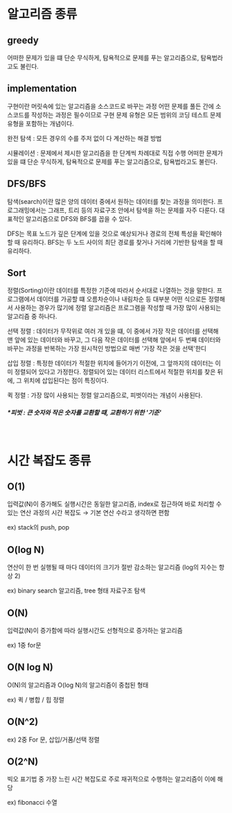# 알고리즘 종류

## greedy

어떠한 문제가 있을 떄 단순 무식하게, 탐욕적으로 문제를 푸는 알고리즘으로, 탐욕법라고도 불린다.

## implementation

구현이란 머릿속에 있는 알고리즘을 소스코드로 바꾸는 과정
어떤 문제를 풀든 간에 소스코드를 작성하는 과정은 필수이므로 구현 문제 유형은 모든 범위의
코딩 테스트 문제 유형을 포함하는 개념이다.

완전 탐색 : 모든 경우의 수를 주저 없이 다 계산하는 해결 방법

시뮬레이션 : 문제에서 제시한 알고리즘을 한 단계씩 차례대로 직접 수행
어떠한 문제가 있을 떄 단순 무식하게, 탐욕적으로 문제를 푸는 알고리즘으로, 탐욕법라고도 불린다.

## DFS/BFS

탐색(search)이란 많은 양의 데이터 중에서 원하는 데이터를 찾는 과정을 의미한다.
프로그래밍에서는 그래프, 트리 등의 자료구조 안에서 탐색을 하는 문제를 자주 다룬다. 대표적인 알고리즘으로
DFS와 BFS를 꼽을 수 있다.

DFS는 목표 노드가 깊은 단계에 있을 것으로 예상되거나 경로의 전체 특성을 확인해야 할 때 유리하다.
BFS는 두 노드 사이의 최단 경로를 찾거나 거리에 기반한 탐색을 할 때 유리하다.

## Sort

정렬(Sorting)이란 데이터를 특정한 기준에 따라서 순서대로 나열하는 것을 말한다. 프로그램에서 데이터를 가공할 떄
오름차순이나 내림차순 등 대부분 어떤 식으로든 정렬해서 사용하는 경우가 많기에 정렬 알고리즘은 프로그램을 작성할 때 가장 많이 사용되는 알고리즘 중 하나다.

선택 정렬 : 데이터가 무작위로 여러 개 있을 떄, 이 중에서 가장 작은 데이터를 선택해 맨 앞에 있는 데이터와 바꾸고,
그 다음 작은 데이터를 선택해 앞에서 두 번째 데이터와 바꾸는 과정을 반복하는 가장 원시적인 방법으로 매번 '가장 작은 것을 선택'한디

삽입 정렬 : 특정한 데이터가 적절한 위치에 들어가기 이전에, 그 앞까지의 데이터는 이미 정렬되어 있다고 가정한다.
정렬되어 있는 데이터 리스트에서 적절한 위치를 찾은 뒤에, 그 위치에 삽입된다는 점이 특징이다.

퀵 정렬 : 가장 많이 사용되는 정렬 알고리즘으로, 피벗이라는 개념이 사용된다.

##### \*피벗 : 큰 숫자와 작은 숫자를 교환할 떄, 교환하기 위한 '기준'

<br>

# 시간 복잡도 종류

## O(1)

입력값(N)이 증가해도 실행시간은 동일한 알고리즘, index로 접근하여 바로 처리할 수 있는 연산 과정의 시간 복잡도 → 기본 연산 수라고 생각하면 편함

ex) stack의 push, pop

## O(log N)

연산이 한 번 실행될 때 마다 데이터의 크기가 절반 감소하는 알고리즘 (log의 지수는 항상 2)

ex) binary search 알고리즘, tree 형태 자료구조 탐색

## O(N)

입력값(N)이 증가함에 따라 실행시간도 선형적으로 증가하는 알고리즘

ex) 1중 for문

## O(N log N)

O(N)의 알고리즘과 O(log N)의 알고리즘이 중첩된 형태

ex) 퀵 / 병합 / 힙 정렬

## O(N^2)

ex) 2중 For 문, 삽입/거품/선택 정렬

## O(2^N)

빅오 표기법 중 가장 느린 시간 복잡도로 주로 재귀적으로 수행하는 알고리즘이 이에 해당

ex) fibonacci 수열
